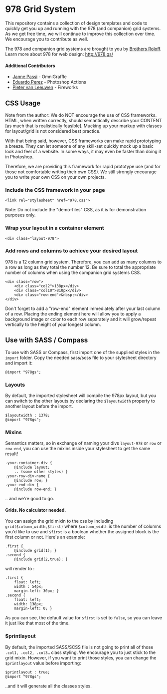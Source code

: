 978 Grid System
===============

This repository contains a collection of design templates and code to quickly get you up and running 
with the 978 (and companion) grid systems. As we get free time, we will continue to improve this 
collection over time. We encourage you to contribute as well.

The 978 and companion grid systems are brought to you by [Brothers Roloff](http://www.brothersroloff.com/).  
Learn more about 978 for web design: <http://978.gs/>

#### Additional Contributors 

- [Janne Passi](http://www.passiripatti.com/) - OmniGraffle
- [Eduardo Perez](http://www.eperez.net/) - Photoshop Actions
- [Pieter van Leeuwen](http://www.acato.nl/) - Fireworks


CSS Usage
---------

Note from the author: We do NOT encourage the use of CSS frameworks. HTML, when written correctly, 
should semantically describe your CONTENT [as much that is realistically feasible]. Mucking up your 
markup with classes for layout/grid is not considered best practice. 

With that being said, however, CSS frameworks can make rapid prototyping a breeze. They can let 
someone of any skill-set quickly mock up a basic look and feel of a website. In some ways, it may 
even be faster than doing it in Photoshop.

Therefore, we are providing this framework for rapid prototype use (and for those not comfortable 
writing their own CSS). We still strongly encourage you to write your own CSS on your own projects.

### Include the CSS framework in your page ###

	<link rel="stylesheet" href="978.css">

Note: Do not include the "demo-files" CSS, as it is for demonstration purposes only.


### Wrap your layout in a container element ###

	<div class="layout-978">


### Add rows and columns to achieve your desired layout ###

978 is a 12 column grid system. Therefore, you can add as many columns to a row as long as they 
total the number 12. Be sure to total the appropriate number of columns when using the companion 
grid systems CSS.

	<div class="row">
		<div class="col2">138px</div>
		<div class="col10">810px</div>
		<div class="row-end">&nbsp;</div>
	</div>

Don't forget to add a "row-end" element immediately after your last column of a row. Placing the 
ending element here will allow you to apply a background image or color to each row separately and 
it will grow/repeat vertically to the height of your longest column.

Use with SASS / Compass
---------

To use with SASS or Compass, first import one of the supplied styles in the `import` folder. Copy the needed sass/scss file to your stylesheet directory and import it:

	@import "978gs";

### Layouts

By default, the imported stylesheet will compile the 978px layout, but you can switch to the other layouts by declaring the `$layoutwidth` property to another layout before the import.

	$layoutwidth : 1378;
	@import "978gs";

### Mixins

Semantics matters, so in exchange of naming your divs `layout-978` or `row` or `row-end`, you can use the mixins inside your stylesheet to get the same result!

	.your-container-div {
		@include layout;
		.. (some other styles) }
	.your-row-div-name {
		@include row; }
	.your-end-div {
		@include row-end; }

.. and we're good to go.

#### Grids. No calculator needed.

You can assign the grid mixin to the css by including `grid($column_width,$first)` where `$column_width` is the number of columns you'd like to use and `$first` is a boolean whether the assigned block is the first column or not. Here's an example:

	.first {
		@include grid(1); }
	.second {
		@include grid(2,true); }

will render to :
	
	.first {
		float: left;
		width : 54px;
		margin-left: 30px; }
	.second {
		float: left;
		width: 138px;
		margin-left: 0; }

As you can see, the default value for `$first` is set to `false`, so you can leave it just like that most of the time.

### $printlayout

By default, the imported SASS/SCSS file is not going to print all of those `.col1, .col2, .col3…` class styling. We encourage you to just stick to the grid mixin. However, if you want to print those styles, you can change the `$printlayout` value before importing:

	$printlayout : true;
	@import "978gs";

..and it will generate all the classes styles.